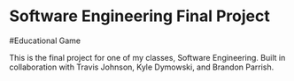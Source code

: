 # Software Engineering Final Project
#Educational Game

This is the final project for one of my classes, Software Engineering. Built in collaboration with Travis Johnson,
Kyle Dymowski, and Brandon Parrish.
